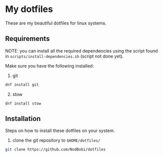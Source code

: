 # My dotfiles
These are my beautiful dotfiles for linux systems.

## Requirements
NOTE: you can install all the required dependencies using the script found in `scripts/install-dependencies.sh` (script not done yet).

Make sure you have the following installed:

1. git
```sh 
dnf install git
```

2. stow
```
dnf install stow
```

## Installation
Steps on how to install these dotfiles on your system.

1. clone the git repository to `$HOME/dotfiles/`
```sh 
git clone https://github.com/NodBobi/dotfiles
```
